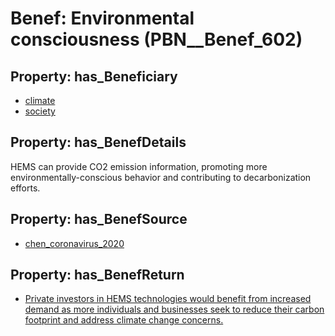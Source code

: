 # Benef: __Environmental consciousness__ (PBN__Benef_602)

## Property: has_Beneficiary

* [climate](../Stakeholder/PBN__Stakeholder_251)
* [society](../Stakeholder/PBN__Stakeholder_53)

## Property: has_BenefDetails

HEMS can provide CO2 emission information, promoting more environmentally-conscious behavior and contributing to decarbonization efforts.

## Property: has_BenefSource

* [chen_coronavirus_2020](../Article/PBN__Article_119)

## Property: has_BenefReturn

* [Private investors in HEMS technologies would benefit from increased demand as more individuals and businesses seek to reduce their carbon footprint and address climate change concerns.](../BenefReturn/PBN__BenefReturn_650)

